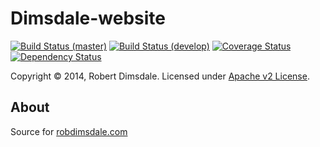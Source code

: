 Dimsdale-website
===========

[![Build Status (master)](https://travis-ci.org/robdimsdale/dimsdale-website.svg?branch=master)](https://travis-ci.org/robdimsdale/dimsdale-website)
[![Build Status (develop)](https://travis-ci.org/robdimsdale/dimsdale-website.svg?branch=develop)](https://travis-ci.org/robdimsdale/dimsdale-website)
[![Coverage Status](https://img.shields.io/coveralls/robdimsdale/dimsdale-website.svg)](https://coveralls.io/r/robdimsdale/dimsdale-website?branch=master)
[![Dependency Status](https://www.versioneye.com/user/projects/54319acfbeeeee2ca5000149/badge.svg)](https://www.versioneye.com/user/projects/54319acfbeeeee2ca5000149)


Copyright © 2014, Robert Dimsdale. Licensed under [Apache v2 License].

About
-----
Source for [robdimsdale.com]

 [Apache v2 License]: https://github.com/robdimsdale/dimsdale-website/raw/master/LICENSE
 [robdimsdale.com]: https://robdimsdale.com
